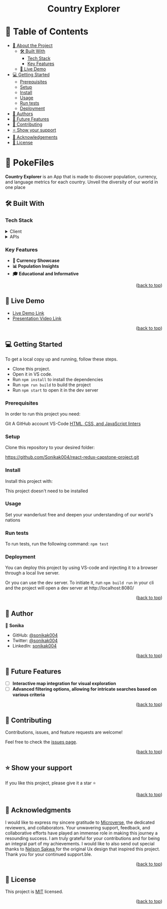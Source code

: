 <a name="readme-top"></a>

<div align="center">

  <h1><b>Country Explorer</b></h1>

</div>

# 📗 Table of Contents

- [📖 About the Project](#about-project)
  - [🛠 Built With](#built-with)
    - [Tech Stack](#tech-stack)
    - [Key Features](#key-features)
  - [🚀 Live Demo](#live-demo)
- [💻 Getting Started](#getting-started)
  - [Prerequisites](#prerequisites)
  - [Setup](#setup)
  - [Install](#install)
  - [Usage](#usage)
  - [Run tests](#run-tests)
  - [Deployment](#deployment)
- [👥 Authors](#authors)
- [🔭 Future Features](#future-features)
- [🤝 Contributing](#contributing)
- [⭐️ Show your support](#support)
- [🙏 Acknowledgements](#acknowledgements)
- [📝 License](#license)

# 📖 PokeFiles <a name="about-project"></a>

**Country Explorer** is an App that is made to discover population, currency, and language metrics for each country. Unveil the diversity of our world in one place

## 🛠 Built With <a name="built-with"></a>

### Tech Stack <a name="tech-stack"></a>

<details>
  <summary>Client</summary>
  <ul>
    <li><a href="https://developer.mozilla.org/en-US/docs/Web/HTML">HTML</a></li>
    <li><a href="https://developer.mozilla.org/en-US/docs/Web/CSS">CSS</a></li>
    <li><a href="https://developer.mozilla.org/en-US/docs/Web/javascript">JavaScript</a></li>
    <li><a href="https://webpack.js.org/">Webpack</a></li>
    <li><a href="https://jestjs.io/docs/getting-started">Jest</a></li>
  </ul>
</details>

<details>
  <summary>APIs</summary>
</details>

### Key Features <a name="key-features"></a>

- **💱 Currency Showcase**
- **📊 Population Insights**
- **🎓 Educational and Informative**

<p align="right">(<a href="#readme-top">back to top</a>)</p>

## 🚀 Live Demo <a name="live-demo"></a>

- [Live Demo Link](https://sonikak004.github.io/react-redux-capstone-project)
- [Presentation Video Link](https://www.loom.com/share/ab5fe699ec4049c9a3e8aee6cd444806?sid=db630c59-c401-4992-99aa-53520e422575)

<p align="right">(<a href="#readme-top">back to top</a>)</p>

## 💻 Getting Started <a name="getting-started"></a>

To get a local copy up and running, follow these steps.

- Clone this project.
- Open it in VS code.
- Run `npm install` to install the dependencies
- Run `npm run build` to build the project
- Run `npm start` to open it in the dev server

### Prerequisites

In order to run this project you need:

Git
A GitHub account
VS-Code
<a href="https://github.com/microverseinc/linters-config/tree/master/html-css-js">HTML, CSS, and JavaScript linters</a>

### Setup

Clone this repository to your desired folder:

https://github.com/Sonikak004/react-redux-capstone-project.git

### Install

Install this project with:

This project doesn't need to be installed

### Usage

Set your wanderlust free and deepen your understanding of our world's nations

### Run tests

To run tests, run the following command: `npm test`

### Deployment

You can deploy this project by using VS-code and injecting it to a browser through a local live server.

Or you can use the dev server. To initiate it, run `npm build run` in your cli and the project will open a dev server at http://localhost:8080/

<p align="right">(<a href="#readme-top">back to top</a>)</p>

## 👥 Author <a name="authors"></a>

👤 **Sonika**

- GitHub: [@sonikak004](https://github.com/sonikak004)
- Twitter: [@sonikak004](https://twitter.com/sonikak004)
- LinkedIn: [sonikak004](https://linkedin.com/in/sonikak004)

<p align="right">(<a href="#readme-top">back to top</a>)</p>

## 🔭 Future Features <a name="future-features"></a>

- [ ] **Interactive map integration for visual exploration**
- [ ] **Advanced filtering options, allowing for intricate searches based on various criteria**

<p align="right">(<a href="#readme-top">back to top</a>)</p>

## 🤝 Contributing <a name="contributing"></a>

Contributions, issues, and feature requests are welcome!

Feel free to check the [issues page](https://github.com/Sonikak004/react-redux-capstone-project/issues).

<p align="right">(<a href="#readme-top">back to top</a>)</p>

## ⭐️ Show your support <a name="support"></a>

If you like this project, please give it a star ⭐️

<p align="right">(<a href="#readme-top">back to top</a>)</p>

## 🙏 Acknowledgments <a name="acknowledgements"></a>

I would like to express my sincere gratitude to [Microverse](https://github.com/microverseinc), the dedicated reviewers, and collaborators. Your unwavering support, feedback, and collaborative efforts have played an immense role in making this journey a resounding success. I am truly grateful for your contributions and for being an integral part of my achievements.
I would like to also send out special thanks to [Nelson Sakwa
](<https://www.behance.net/gallery/31579789/Ballhead-App-(Free-PSDs)>) for the original Ux design that inspired this project.
Thank you for your continued support.ble.

<p align="right">(<a href="#readme-top">back to top</a>)</p>

## 📝 License <a name="license"></a>

This project is [MIT](./LICENSE) licensed.

<p align="right">(<a href="#readme-top">back to top</a>)</p>
